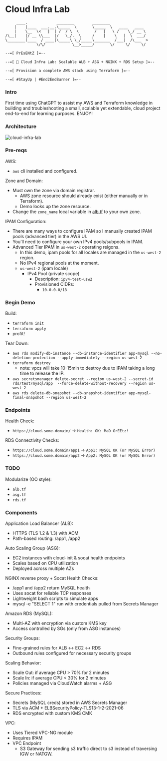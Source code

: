 # Cloud Infra Lab
```
     ____.             ________        ________
    |    |____  ___.__.\_____  \       \_____  \   ____   ____
    |    \__  \<   |  | /  / \  \       /   |   \ /    \_/ __ \
/\__|    |/ __ \\___  |/   \_/.  \     /    |    \   |  \  ___/
\________(____  / ____|\_____\ \_/_____\_______  /___|  /\___  >
              \/\/            \__>_____/       \/     \/     \/

--=[ PrEsENtZ ]=--

--=[ 🚀 Cloud Infra Lab: Scalable ALB + ASG + NGINX + RDS Setup ]=--

--=[ Provision a complete AWS stack using Terraform ]=--

--=[ #StayUp | #End2EndBurner ]=--
```

### Intro
First time using ChatGPT to assist my AWS and Terraform knowledge in building and troubleshooting a small, scalable yet extendable, cloud project end-to-end for learning purposes. ENJOY!

### Architecture
![cloud-infra-lab](https://jq1-io.s3.us-east-1.amazonaws.com/projects/cloud-infra-lab.png)

### Pre-reqs
AWS:
- `aws` cli installed and configured.

Zone and Domain:
- Must own the zone via domain registrar.
  - AWS zone resource should already exist (either manually or in Terraform).
  - Demo looks up the zone resource.
- Change the `zone_name` local variable in [alb.tf](https://github.com/JudeQuintana/cloud-infra-lab/blob/daca206af682d7cd9216eefbf9281c1c4cacec5e/alb.tf#L2) to your own zone.

IPAM Configuration:
- There are many ways to configure IPAM so I manually created IPAM pools (advanced tier) in the AWS UI.
- You'll need to configure your own IPv4 pools/subpools in IPAM.
- Advanced Tier IPAM in `us-west-2` operating reigons.
  - In this demo, ipam pools for all locales are managed in the `us-west-2` region.
  - No IPv4 regional pools at the moment.
  - `us-west-2` (ipam locale)
    - IPv4 Pool (private scope)
      - Description: `ipv4-test-usw2`
      - Provisioned CIDRs:
        - `10.0.0.0/18`

### Begin Demo
Build:
- `terraform init`
- `terraform apply`
- profit!

Tear Down:
- `aws rds modify-db-instance --db-instance-identifier app-mysql --no-deletion-protection --apply-immediately --region us-west-2`
- `terraform destroy`
  - note: vpcs will take 10-15min to destroy due to IPAM taking a long
    time to release the IP.
- `aws secretsmanager delete-secret --region us-west-2 --secret-id rds/test/mysql/app  --force-delete-without-recovery --region us-west-2`
- `aws rds delete-db-snapshot --db-snapshot-identifier app-mysql-final-snapshot --region us-west-2`

### Endpoints
Health Check:
- `https://cloud.some.domain/` -> `Health: OK: MaD GrEEtz!`

RDS Connectivity Checks:
- `https://cloud.some.domain/app1` -> `App1: MySQL OK (or MySQL Error)`
- `https://cloud.some.domain/app2` -> `App2: MySQL OK (or MySQL Error)`

### TODO
Modularize (OO style):
- `alb.tf`
- `asg.tf`
- `rds.tf`

### Components
Application Load Balancer (ALB):
- HTTPS (TLS 1.2 & 1.3) with ACM
- Path-based routing: /app1, /app2

Auto Scaling Group (ASG):
- EC2 instances with cloud-init & socat health endpoints
- Scales based on CPU utilization
- Deployed across multiple AZs

NGINX reverse proxy + Socat Health Checks:
- /app1 and /app2 return MySQL health
- Uses socat for reliable TCP responses
- Lightweight bash scripts to simulate apps
- mysql -e "SELECT 1" run with credentials pulled from Secrets Manager

Amazon RDS (MySQL):
- Multi-AZ with encryption via custom KMS key
- Access controlled by SGs (only from ASG instances)

Security Groups:
- Fine-grained rules for ALB ↔ EC2 ↔ RDS
- Outbound rules configured for necessary security groups

Scaling Behavior:
- Scale Out: if average CPU > 70% for 2 minutes
- Scale In: if average CPU < 30% for 2 minutes
- Policies managed via CloudWatch alarms + ASG

Secure Practices:
- Secrets (MySQL creds) stored in AWS Secrets Manager
- TLS via ACM + ELBSecurityPolicy-TLS13-1-2-2021-06
- RDS encrypted with custom KMS CMK

VPC:
- Uses Tiered VPC-NG module
- Requires IPAM
- VPC Endpoint
  - S3 Gateway for sending s3 traffic direct to s3 instead of traversing IGW or NATGW.

